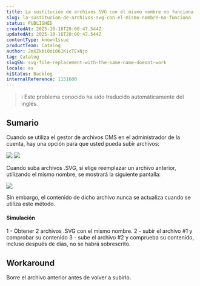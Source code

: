 ```yaml
---
title: La sustitución de archivos SVG con el mismo nombre no funciona
slug: la-sustitucion-de-archivos-svg-con-el-mismo-nombre-no-funciona
status: PUBLISHED
createdAt: 2025-10-16T20:00:47.544Z
updatedAt: 2025-10-16T20:00:47.544Z
contentType: knownIssue
productTeam: Catalog
author: 2mXZkbi0oi061KicTExNjo
tag: Catalog
slugEN: svg-file-replacement-with-the-same-name-doesnt-work
locale: es
kiStatus: Backlog
internalReference: 1151600
---
```


>ℹ️ Este problema conocido ha sido traducido automáticamente del inglés.

## Sumario


Cuando se utiliza el gestor de archivos CMS en el administrador de la cuenta, hay una opción para que usted pueda subir archivos:

 ![](https://vtexhelp.zendesk.com/attachments/token/tIFD30VhzhOuxTIV0f7UurtEH/?name=image.png) ![](https://vtexhelp.zendesk.com/attachments/token/k1Du6DExk2Rg7OCwXAKVRJfzv/?name=image.png)

Cuando suba archivos .SVG, si elige reemplazar un archivo anterior, utilizando el mismo nombre, se mostrará la siguiente pantalla:

 ![](https://vtexhelp.zendesk.com/attachments/token/3jOyJQyyWWZJ2s6tlzjiJyDko/?name=image.png)

Sin embargo, el contenido de dicho archivo nunca se actualiza cuando se utiliza este método.


#### Simulación


1 - Obtener 2 archivos .SVG con el mismo nombre.
2 - subir el archivo #1 y comprobar su contenido
3 - sube el archivo #2 y comprueba su contenido, incluso después de días, no se habrá sobrescrito.

## Workaround


Borre el archivo anterior antes de volver a subirlo.



